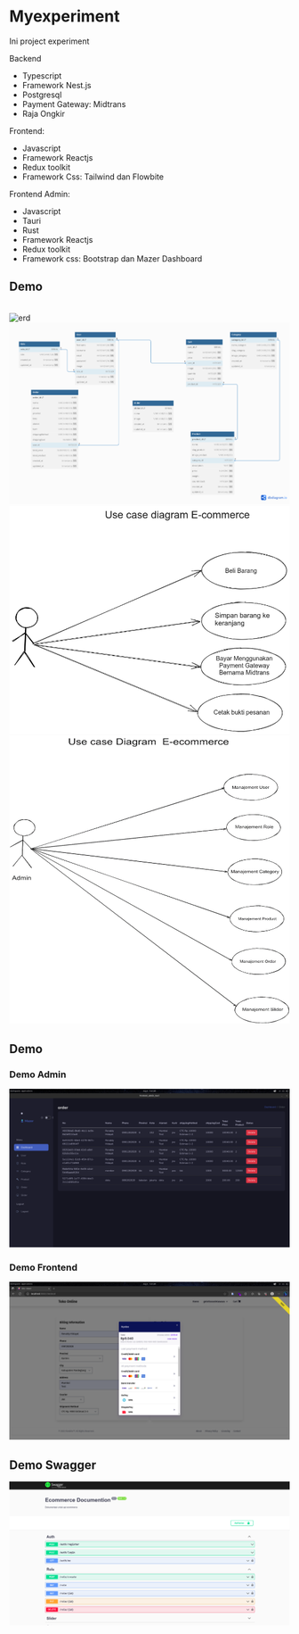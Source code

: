 # Myexperiment

Ini project experiment

Backend

- Typescript
- Framework Nest.js
- Postgresql
- Payment Gateway: Midtrans
- Raja Ongkir

Frontend:

- Javascript
- Framework Reactjs
- Redux toolkit
- Framework Css: Tailwind dan Flowbite

Frontend Admin:

- Javascript
- Tauri
- Rust
- Framework Reactjs
- Redux toolkit
- Framework css: Bootstrap dan Mazer Dashboard

## Demo

<br />

<img src="./images/tcp.png" alt="erd" />

<br />

<img src="./images/database_diagram.png" alt="Database diagram" />

<br />
<img src="./images/use_case_ecommercee.png" alt="use_case_diagram">

<br />
<img src="./images/use_case_admin_ecommerce.png" alt="use_case_diagram">

## Demo

### Demo Admin

<img src="./images/demo_admin.png" alt="use_case_diagram">

### Demo Frontend

<img src="./images/demo_frontend.png" alt="use_case_diagram">

## Demo Swagger

<img src="./images/swagger.png" alt="swagger" />
